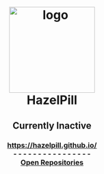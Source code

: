 <div align="center">
  <h1>
    <br>
    <img src="https://i.imgur.com/ibKJob3.png" width=200 height=200 alt="logo">
    <br>
    <b>HazelPill</b>
    <br>
  </h1>
  <h2>Currently Inactive</h2>
  <h3>
  <a href="https://hazelpill.github.io/">https://hazelpill.github.io/</a>
  <br>- - - - - - - - - - - - - - - -<br>
  <a href="https://github.com/orgs/hazelpill/repositories">Open Repositories</a>
  </h3>
</div>
